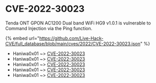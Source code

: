 # CVE-2022-30023

Tenda ONT GPON AC1200 Dual band WiFi HG9 v1.0.1 is vulnerable to Command Injection via the Ping function.

{% embed url="https://github.com/Live-Hack-CVE/full_database/blob/main/cves/2022/CVE-2022-30023.json" %}


* Haniwa0x01 ~> [CVE-2022-30023](https://www.alice-snow.ru/2022/database/cve-2022-30023/cve-2022-30023-haniwa0x01)
* Haniwa0x01 ~> [CVE-2022-30023](https://www.alice-snow.ru/2022/database/cve-2022-30023/cve-2022-30023-haniwa0x01)
* Haniwa0x01 ~> [CVE-2022-30023](https://www.alice-snow.ru/2022/database/cve-2022-30023/cve-2022-30023-haniwa0x01)
* Haniwa0x01 ~> [CVE-2022-30023](https://www.alice-snow.ru/2022/database/cve-2022-30023/cve-2022-30023-haniwa0x01)
* Haniwa0x01 ~> [CVE-2022-30023](https://www.alice-snow.ru/2022/database/cve-2022-30023/cve-2022-30023-haniwa0x01)